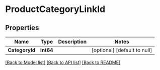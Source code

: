 # ProductCategoryLinkId

## Properties
Name | Type | Description | Notes
------------ | ------------- | ------------- | -------------
**CategoryId** | **int64** |  | [optional] [default to null]

[[Back to Model list]](../README.md#documentation-for-models) [[Back to API list]](../README.md#documentation-for-api-endpoints) [[Back to README]](../README.md)

